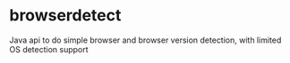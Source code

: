 browserdetect
=============

Java api to do simple browser and browser version detection, with limited OS detection support